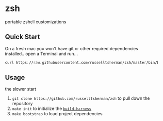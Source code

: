 # zsh

portable zshell customizations

## Quick Start

On a fresh mac you won't have git or other required dependencies installed..
open a Terminal and run...

```sh
curl https://raw.githubusercontent.com/russelltsherman/zsh/master/bin/bootstrap | bash
```

## Usage

the slower start

1. `git clone https://github.com/russelltsherman/zsh` to pull down the repository
1. `make init` to initialize the [`build-harness`](https://github.com/russelltsherman/build-harness/)
1. `make bootstrap` to load project dependencies
